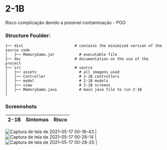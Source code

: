 # 2-1B
Risco complicação devido a possível contaminação - POO

### Structure Foulder:

    ├── dist                       # contains the minimized version of the source code
    │   ├── MemoryGame.jar           # executable file
    ├── doc                        # documentation on the use of the project
    ├── src                        # source
    │   ├── assets                   # all imagens used    
    │   ├── Controller               # 2-1B controllers 
    │   ├── model                    # 2-1B models
    │   ├── view                     # 2-1B screens
    │   ├── MemoryGame.java          # main java file to run 2-1B 
    │   

### Screenshots

| 2-1B | Sintomas | Risco |
|-----------------------------------------------------------------------------------------------------------------------------|-------------------------------------------------------------------------------------------------------------------------------|----------------------------------------------------------------------------------------------------------------------|
![Captura de tela de 2021-05-17 00-16-43](https://user-images.githubusercontent.com/45442173/118428724-77764c80-b6a6-11eb-9d3d-864678db7e63.png)
|![Captura de tela de 2021-05-17 00-28-14](https://user-images.githubusercontent.com/45442173/118429115-506c4a80-b6a7-11eb-9bef-17df3b1040d2.png) | ![Captura de tela de 2021-05-17 00-28-20](https://user-images.githubusercontent.com/45442173/118429118-5104e100-b6a7-11eb-8182-575432431db1.png) | 
